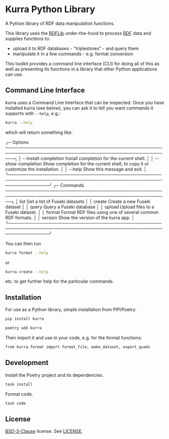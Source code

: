 # Kurra Python Library

A Python library of RDF data manipulation functions.

This library uses the [RDFLib](https://pypi.org/project/rdflib/) under-the-hood to process 
[RDF](https://www.w3.org/RDF/) data and supplies functions to:

* upload it to RDF databases - "triplestores" - and query them
* manipulate it in a few commands - e.g. format conversion

This toolkit provides a command line interface (CLI) for doing all of this as well as presenting its functions in a 
library that other Python applications can use.


## Command Line Interface

kurra uses a Command Line Interface that can be inspected. Once you have installed kurra (see below), you can ask it to
tell you want commands it supports with `--help`, e.g.:

```bash
kurra --help
```

which will return something like:

╭─ Options ───────────────────────────────────────────────────────────────────────────────────────────────────────╮
│ --install-completion          Install completion for the current shell.                                         │
│ --show-completion             Show completion for the current shell, to copy it or customize the installation.  │
│ --help                        Show this message and exit.                                                       │
╰─────────────────────────────────────────────────────────────────────────────────────────────────────────────────╯
╭─ Commands ──────────────────────────────────────────────────────────────────────────────────────────────────────╮
│ list      Get a list of Fuseki datasets                                                                         │
│ create    Create a new Fuseki dataset                                                                           │
│ query     Query a Fuseki database                                                                               │
│ upload    Upload files to a Fuseki dataset.                                                                     │
│ format    Format RDF files using one of several common RDF formats.                                             │
│ version   Show the version of the kurra app.                                                                    │
╰─────────────────────────────────────────────────────────────────────────────────────────────────────────────────╯

You can then run 

```bash
kurra format --help
```

or

```bash
kurra create --help
```

etc. to get further help for the particular commands.


## Installation

For use as a Python library, simple installation from PIP/Poetry:

```bash
pip install kurra
```

```bash
poetry add kurra
```

Then import it and use in your code, e.g. for the format functions:

```bash
from kurra.format import format_file, make_dataset, export_quads
```



## Development

Install the Poetry project and its dependencies.

```bash
task install
```

Format code.

```bash
task code
```

## License

[BSD-3-Clause](https://opensource.org/license/bsd-3-clause/) license. See [LICENSE](LICENSE).
